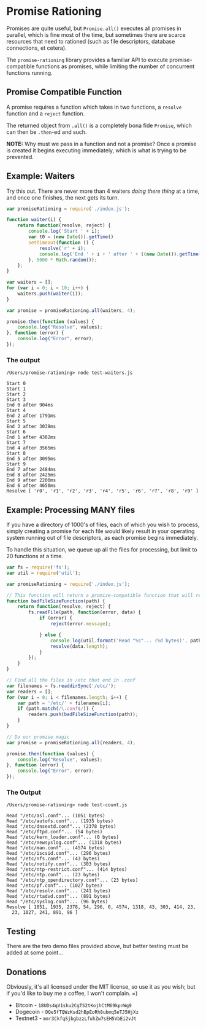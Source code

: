 Promise Rationing
=================

Promises are quite useful, but `Promise.all()` executes all promises in parallel, which is fine most of the time, but sometimes there are scarce resources that need to rationed (such as file descriptors, database connections, et cetera).

The `promise-rationing` library provides a familiar API to execute promise-compatible functions as promises, while limiting the number of concurrent functions running.

## Promise Compatible Function

A promise requires a function which takes in two functions, a `resolve` function and a `reject` function.

The returned object from `.all()` is a completely bona fide `Promise`, which can then be `.then`-ed and such.

**NOTE:** Why must we pass in a function and not a promise? Once a promise is created it begins executing immediately, which is what is trying to be prevented.

Example: Waiters
----------------

Try this out. There are never more than 4 waiters *doing there thing* at a time, and once one finishes, the next gets its turn.

```javascript
var promiseRationing = require('./index.js');

function waiter(i) {
    return function(resolve, reject) {
        console.log('Start ' + i);
        var t0 = (new Date()).getTime()
        setTimeout(function () {
            resolve('r' + i);
            console.log('End ' + i + ' after ' + ((new Date()).getTime() - t0) + 'ms');
        }, 5000 * Math.random());
    };
}

var waiters = [];
for (var i = 0; i < 10; i++) {
    waiters.push(waiter(i));
}

var promise = promiseRationing.all(waiters, 4);

promise.then(function (values) {
    console.log("Resolve", values);
}, function (error) {
    console.log("Error", error);
});
```

### The output
```
/Users/promise-rationing> node test-waiters.js 

Start 0
Start 1
Start 2
Start 3
End 0 after 904ms
Start 4
End 2 after 1791ms
Start 5
End 3 after 3039ms
Start 6
End 1 after 4382ms
Start 7
End 4 after 3565ms
Start 8
End 5 after 3095ms
Start 9
End 7 after 2484ms
End 8 after 2425ms
End 9 after 2200ms
End 6 after 4650ms
Resolve [ 'r0', 'r1', 'r2', 'r3', 'r4', 'r5', 'r6', 'r7', 'r8', 'r9' ]
```

Example: Processing MANY files
------------------------------

If you have a directory of 1000's of files, each of which you wish to process, simply creating a promise for each file would likely result in your operating system running out of file descriptors, as each promise begins immediately.

To handle this situation, we queue up all the files for processing, but limit to 20 functions at a time.

```javascript
var fs = require('fs');
var util = require('util');

var promiseRationing = require('./index.js');

// This function will return a promize-compatible function that will return the filesize
function badFileSizeFunction(path) {
    return function(resolve, reject) {
        fs.readFile(path, function(error, data) {
            if (error) {
                reject(error.message);

            } else {
                console.log(util.format('Read "%s"... (%d bytes)', path, data.length));
                resolve(data.length);
            }
        });
    }
}

// Find all the files in /etc that end in .conf
var filenames = fs.readdirSync('/etc/');
var readers = [];
for (var i = 0; i < filenames.length; i++) {
    var path = '/etc/' + filenames[i];
    if (path.match(/\.conf$/)) {
        readers.push(badFileSizeFunction(path));
    }
}

// Do our promise magic
var promise = promiseRationing.all(readers, 4);

promise.then(function (values) {
    console.log("Resolve", values);
}, function (error) {
    console.log("Error", error);
});
```

### The Output

```
/Users/promise-rationing> node test-count.js 

Read "/etc/asl.conf"... (1051 bytes)
Read "/etc/autofs.conf"... (1935 bytes)
Read "/etc/dnsextd.conf"... (2378 bytes)
Read "/etc/ftpd.conf"... (54 bytes)
Read "/etc/kern_loader.conf"... (0 bytes)
Read "/etc/newsyslog.conf"... (1318 bytes)
Read "/etc/man.conf"... (4574 bytes)
Read "/etc/iscsid.conf"... (296 bytes)
Read "/etc/nfs.conf"... (43 bytes)
Read "/etc/notify.conf"... (303 bytes)
Read "/etc/ntp-restrict.conf"... (414 bytes)
Read "/etc/ntp.conf"... (23 bytes)
Read "/etc/ntp_opendirectory.conf"... (23 bytes)
Read "/etc/pf.conf"... (1027 bytes)
Read "/etc/resolv.conf"... (241 bytes)
Read "/etc/rtadvd.conf"... (891 bytes)
Read "/etc/syslog.conf"... (96 bytes)
Resolve [ 1051, 1935, 2378, 54, 296, 0, 4574, 1318, 43, 303, 414, 23,
  23, 1027, 241, 891, 96 ]
```


Testing
-------

There are the two demo files provided above, but better testing must be added at some point...


Donations
---------

Obviously, it's all licensed under the MIT license, so use it as you wish; but if you'd like to buy me a coffee, I won't complain. =)

- Bitcoin - `18UDs4qV1shu2CgTS2tKojhCtM69kpnWg9`
- Dogecoin - `DQe5fTQWzKsd2hBpEoRh8ubmq5eTJ5HjXz`
- Testnet3 - `mmr3CkfqSjbgbzzLfuhZw7sEH5VbEi2vJt`


